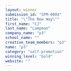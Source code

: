 ```yaml
---
layout: winner
submission_id: "SPM-0004"
title: "\"The New Way\""
first_name: "CJ"
last_name: "Lampman"
company_name: "p3"
school_name: ""
creative_team_members: "p3"
name: "p3"
category: "self-promotion"
winning_level: "Gold"
website: ""
---
```




